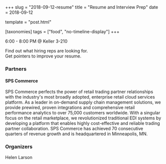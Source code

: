 +++
slug = "2018-09-12-resume"
title = "Resume and Interview Prep"
date = 2018-09-12

template = "post.html"

[taxonomies]
tags = ["food", "no-timeline-display"]
+++

6:00 - 8:00 PM @ Keller 3-210

<!-- more -->

Find out what hiring reps are looking for.  
Get pointers to improve your resume.

### Partners
#### SPS Commerce  
SPS Commerce perfects the power of retail trading partner relationships with the industry's most broadly adopted, enterprise retail cloud services platform. As a leader in on-demand supply chain management solutions, we provide prewired, proven integrations and comprehensive retail performance analytics to over 75,000 customers worldwide. With a singular focus on the retail marketplace, we revolutionized traditional EDI systems by developing a platform that enables highly cost-effective and reliable trading partner collaboration. SPS Commerce has achieved 70 consecutive quarters of revenue growth and is headquartered in Minneapolis, MN.

### Organizers
Helen Larson
 
